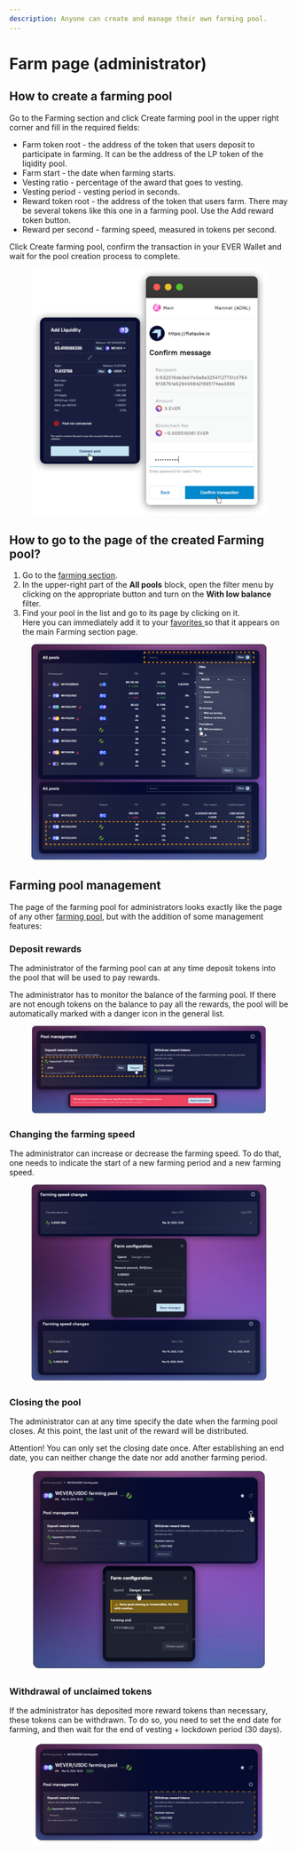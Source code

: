 ```yaml
---
description: Anyone can create and manage their own farming pool.
---
```


# Farm page (administrator)

## How to create a farming pool

Go to the Farming section and click Create farming pool in the upper right corner and fill in the required fields:

* Farm token root - the address of the token that users deposit to participate in farming. It can be the address of the LP token of the liqidity pool.
* Farm start - the date when farming starts.
* Vesting ratio - percentage of the award that goes to vesting.
* Vesting period - vesting period in seconds.
* Reward token root - the address of the token that users farm. There may be several tokens like this one in a farming pool. Use the Add reward token button.
* Reward per second - ​​farming speed, measured in tokens per second.

Click Create farming pool, confirm the transaction in your EVER Wallet and wait for the pool creation process to complete.

<figure><img src="../../../../.gitbook/assets/image (208).png" alt=""><figcaption></figcaption></figure>

## How to go to the page of the created Farming pool?

1. Go to the [farming section](../../).
2. In the upper-right part of the **All pools** block, open the filter menu by clicking on the appropriate button and turn on the **With low balance** filter.
3. Find your pool in the list and go to its page by clicking on it.\
   Here you can immediately add it to your [favorites ](broken-reference)so that it appears on the main Farming section page.

<figure><img src="../../../../.gitbook/assets/image (43).png" alt=""><figcaption></figcaption></figure>

## Farming pool management

The page of the farming pool for administrators looks exactly like the page of any other [farming pool](farm-page-user/), but with the addition of some management features:

### Deposit rewards

The administrator of the farming pool can at any time deposit tokens into the pool that will be used to pay rewards.

The administrator has to monitor the balance of the farming pool. If there are not enough tokens on the balance to pay all the rewards, the pool will be automatically marked with a danger icon in the general list.

<figure><img src="../../../../.gitbook/assets/image (63).png" alt=""><figcaption></figcaption></figure>

### Changing the farming speed

The administrator can increase or decrease the farming speed. To do that, one needs to indicate the start of a new farming period and a new farming speed.

<figure><img src="../../../../.gitbook/assets/image (93).png" alt=""><figcaption></figcaption></figure>

### Closing the pool

The administrator can at any time specify the date when the farming pool closes. At this point, the last unit of the reward will be distributed.

Attention! You can only set the closing date once. After establishing an end date, you can neither change the date nor add another farming period.

<figure><img src="../../../../.gitbook/assets/image (29).png" alt=""><figcaption></figcaption></figure>

### Withdrawal of unclaimed tokens

If the administrator has deposited more reward tokens than necessary, these tokens can be withdrawn. To do so, you need to set the end date for farming, and then wait for the end of vesting + lockdown period (30 days).

<figure><img src="../../../../.gitbook/assets/image (20).png" alt=""><figcaption></figcaption></figure>
